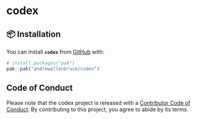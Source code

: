 
<!-- README.md is generated from README.Rmd. Please edit that file -->

# codex

<!-- badges: start -->
<!-- badges: end -->

## :package: Installation

You can install **`codex`** from [GitHub](https://github.com/) with:

``` r
# install.packages("pak")
pak::pak("andrewallenbruce/codex")
```

## Code of Conduct

Please note that the codex project is released with a [Contributor Code
of
Conduct](https://contributor-covenant.org/version/2/1/CODE_OF_CONDUCT.html).
By contributing to this project, you agree to abide by its terms.
